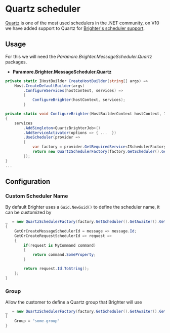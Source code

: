 # Quartz scheduler

[Quartz](https://www.quartz-scheduler.net/) is one of the most used schedulers in the .NET community, on V10 we have added support to Quartz for [Brighter's scheduler support](/contents/BrighterScheduleroSupport.md).

## Usage
For this we will need the *Paramore.Brighter.MessageScheduler.Quartz* packages.

* **Paramore.Brighter.MessageScheduler.Quartz**

```csharp
private static IHostBuilder CreateHostBuilder(string[] args) =>
    Host.CreateDefaultBuilder(args)
        .ConfigureServices(hostContext, services) =>
        {
            ConfigureBrighter(hostContext, services);
        }

private static void ConfigureBrighter(HostBuilderContext hostContext, IServiceCollection services)
{
    services
        .AddSingleton<QuartzBrighterJob>()
        .AddServiceActivator(options => { ...  })
        .UseScheduler(provider =>
        {
            var factory = provider.GetRequiredService<ISchedulerFactory>();
            return new QuartzSchedulerFactory(factory.GetScheduler().GetAwaiter().GetResult());
        });
}
...
```

## Configuration

### Custom Scheduler Name

By default Brighter uses a `Guid.NewGuid()` to define the scheduler name, it can be customized by

```c#
_  = new QuartzSchedulerFactory(factory.GetScheduler().GetAwaiter().GetResult())
{
    GetOrCreateMessageSchedulerId = message => message.Id;
    GetOrCreateRequestSchedulerId => request => 
    {
        if(request is MyCommand command)
        {
            return command.SomeProperty;
        }

        return request.Id.ToString();
    };
}
```

### Group

Allow the customer to define a Quartz group that Brighter will use

```c#
_  = new QuartzSchedulerFactory(factory.GetScheduler().GetAwaiter().GetResult())
{
    Group = "some-group"
}
```